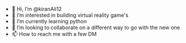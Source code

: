 - 👋 Hi, I’m @kiranAli12
- 👀 I’m interested in building virtual reality game's 
- 🌱 I’m currently learning python 
- 💞️ I’m looking to collaborate on a different way to go with the new one 
- 📫 How to reach me with a few DM

<!---
kiranAli12/kiranAli12 is a ✨ special ✨ repository because its `README.md` (this file) appears on your GitHub profile.
You can click the Preview link to take a look at your changes.
--->
